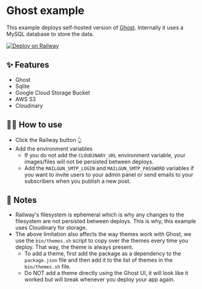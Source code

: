 # Ghost example

This example deploys self-hosted version of [Ghost](https://ghost.org/). Internally it uses a MySQL database to store the data.

[![Deploy on Railway](https://railway.app/button.svg)](https://railway.app/new/template/ghost)

## ✨ Features

- Ghost
- Sqlite
- Google Cloud Storage Bucket
- AWS S3 
- Cloudinary

## 💁‍♀️ How to use

- Click the Railway button 👆
- Add the environment variables
  - If you do not add the `CLOUDINARY_URL` environment variable, your images/files will not be persisted between deploys.
  - Add the `MAILGUN_SMTP_LOGIN` and `MAILGUN_SMTP_PASSWORD` variables if you want to invite users to your admin panel or send emails to your subscribers when you publish a new post.

## 📝 Notes

- Railway's filesystem is ephemeral which is why any changes to the filesystem are not persisted between deploys. This is why, this example uses Cloudinary for storage.
- The above limitation also affects the way themes work with Ghost, we use the `bin/themes.sh` script to copy over the themes every time you deploy. That way, the theme is always present.
  - To add a theme, first add the package as a dependency to the `package.json` file and then add it to the list of themes in the `bin/themes.sh` file.
  - Do NOT add a theme directly using the Ghost UI, it will look like it worked but will break whenever you deploy your app again.

